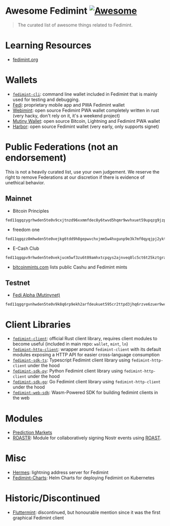 # Awesome Fedimint [![Awesome](https://awesome.re/badge-flat.svg)](https://github.com/sindresorhus/awesome)

> The curated list of awesome things related to Fedimint.

# Learning Resources
* [fedimint.org](https://fedimint.org)

# Wallets
* [`fedimint-cli`](https://github.com/fedimint/fedimint/): command line wallet included in Fedimint that is mainly used for testing and debugging.
* [Fedi](https://www.fedi.xyz/): proprietary mobile app and PWA Fedimint wallet
* [Webimint](https://github.com/elsirion/webimint-rs/): open source Fedimint PWA wallet completely written in rust (very hacky, don't rely on it, it's a weekend project)
* [Mutiny Wallet](https://mutinywallet.com/): open source Bitcoin, Lightning and Fedimint PWA wallet
* [Harbor](https://github.com/MutinyWallet/harbor): open source Fedimint wallet (very early, only supports signet)

#  Public Federations (not an endorsement)
This is not a heavily curated list, use your own judgement. We reserve the right to remove Federations at our discretion if there is evidence of unethical behavior.

## Mainnet
* Bitcoin Principles
```
fed11qgqzygrhwden5te0v9cxjtnzd96xxmmfdec8y6twvd5hqmr9wvhxuet59upqzg9jzp5vsn6mzt9ylhun70jy85aa0sn7sepdp4fw5tjdeehah0hfmufvlqem
```

* freedom one
```
fed11qgqzz8mhwden5te0vejkg6tdd9h8gepwvchxjmm5w4hxgunp9e3k7mf0qyqjpj2ykt73ullqfj58lxjh67y5ed53zm8vvfjvk5h65ufz3a8v2nxky9wuce
```

* E-Cash Club
```
fed11qgqpv9rhwden5te0vekjucm5wf3zu6t09amhxtcpqys2ajnveq8lc5ct6t25kztgrahdhxjptsmzujhjlc74upqnwqr05ggd78dhm
```

* [bitcoinmints.com](https://bitcoinmints.com/?show=fedimint) lists public Cashu and Fedimint mints

## Testnet
* [Fedi Alpha (Mutinynet)](https://alpha.fedi.xyz/)
```
fed11qgqrgvnhwden5te0v9k8q6rp9ekh2arfdeukuet595cr2ttpd3jhq6rzve6zuer9wchxvetyd938gcewvdhk6tcqqysptkuvknc7erjgf4em3zfh90kffqf9srujn6q53d6r056e4apze5cw27h75
```

# Client Libraries
* [`fedimint-client`](https://github.com/fedimint/fedimint): official Rust client library, requires client modules to become useful (included in main repo: `wallet`, `mint`, `ln`)
* [`fedimint-http-client`](https://github.com/Kodylow/fedimint-http-client): wrapper around `fedimint-client` with its default modules exposing a HTTP API for easier cross-language consumption
* [`fedimint-sdk-ts`](https://github.com/Kodylow/fedimint-sdk-ts): Typescript Fedimint client library using `fedimint-http-client` under the hood
* [`fedimint-sdk-py`](https://github.com/Kodylow/fedimint-sdk-ts): Python Fedimint client library using `fedimint-http-client` under the hood
* [`fedimint-sdk-go`](https://github.com/Kodylow/fedimint-sdk-ts): Go Fedimint client library using `fedimint-http-client` under the hood
* [`fedimint-web-sdk`](https://github.com/fedimint/fedimint-web-sdk): Wasm-Powered SDK for building fedimint clients in the web

# Modules
* [Prediction Markets](https://github.com/toyota-corolla0/fedimint-prediction-markets)
* [ROASTR](https://github.com/m1sterc001guy/roastr): Module for collaboratively signing Nostr events using [ROAST](https://medium.com/blockstream/roast-robust-asynchronous-schnorr-threshold-signatures-ddda55a07d1b).

# Misc
* [Hermes](https://github.com/Kodylow/hermes): lightning address server for Fedimint
* [Fedimint-Charts](https://github.com/ngutech21/fedimint-charts): Helm Charts for deploying Fedimint on Kubernetes

# Historic/Discontinued
* [Fluttermint](https://github.com/futurepaul/fluttermint): discontinued, but honourable mention since it was the first graphical Fedimint client
